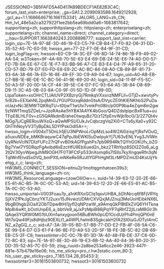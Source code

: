JSESSIONID=3B5FAFD5A4D417AB9BDECF1AE82B3C4C; forum_last_visit=enterprise; _ga=GA1.2.2099093588.1649212928; _gcl_au=1.1.1686646716.1661153341; JALOR5_LANG=zh_CN; Hm_lvt_48e5a2ca327922f1ee2bb5ea69bdd0a6=1663817642; supportlang=zh; supporthttpslang=zh; httpslang=zh; enterpriselang=zh; supportelang=zh; channel_name=direct; channel_category=direct; __hau=SUPPORT.1663840243.2008898777; support_last_vist=carrier; login_sip=7E-1A-97-8E-3D-46-19-E3-C5-79-CB-B4-E7-F0-82-D6-31-DD-35-52-A5-7C-E0-59; hwsso_am=77-22-F7-0E-84-9F-31-CD; login_logFlag=in; hwssot=E0-C9-1A-3C-EF-06-8D-14-74-86-1B-F9-49-02-AA-54; w3Token=9F-4A-68-70-5E-63-E4-69-DB-24-5E-E6-74-A0-D0-57-FD-7B-0A-EE-67-CE-1E-F7-83-BB-96-A7-CE-B3-E4-D4-7F-A9-65-31-20-CD-57-BD-79-D7-E0-FD-E8-E9-2C-AC-BC-84-08-A0-CB-89-BF-81-73-93-6A-38-66-7A-ED-16-8E-49-EF-30-C9-A9-04-67; login_uid=A0-AB-EB-C7-BB-1E-8E-DE-1C-BC-56-41-9E-69-20-A1; login_sid=04-11-8F-F5-5C-50-A3-5F-20-0D-1A-CF-44-39-5E-C4-D7-FC-93-64-A5-38-84-D8-69-D9-11-3C-A5-0B-03-8A-C0-9F-01-5D-1D-0F-99-0D; LtpaToken=xsOHrCTLIAlUVP2XBzryGj7RmkqVXxsnzNMFLll+GTjD+xwvtyPv5rB2b+EEXahNL2pqMnGJYGUP0zxqRddnGtsA/DVycZE0hKIENKhbS2PuDaoUazvNc3EMWTQKRqTU+t0tjwT1wUlx7vmkPn08ln/p00P9ba4eZqm8m2gw5zNWfTmqSZDeLr+JzoRAsAe5hYBA1AAYK4bGoo/Q4DZdstpipcBxR1ua+ouTFpE8LHLF0v+zG5QARkdmB/aheOIwquBz70/z12fpEnvWjb1bcG/3/2Z7Qt4vMGg7jJCgRERouWXsQ+aQwMPSUOJkJvCqbczgVq2Xi0+CTs6yXa0+y92CGhTlhNoyVV3TyBpDkL5DYfPskOdl5A==; hwsso_login=V004xT5DnLh1jEU3NPWroLrOpMzLso4W2Al0zisgYjRsfVOuO_a5uxuNDEe_bMKBraquwC47qPpJlbEWKl5uDwIpykYj7U63vENLYvg3JVlWnUyRNoVclN7DIzFUFc27rQFvvB0tkAGfPgshPs7pb9R94RkTQYhGOKUfv_bZGBg7VwI7Y5DRqzFgAvibd6xEzcHfU9EbXued2n_bkz2TRhYpz8SDI2Z0s6_aLg2tQV30yvWpegJhM9OGH7F0T9FCtFp533nXomq6s7ISllo7kyXngqeRfn3qNTqIWnfElvdSx0VQ_bmPXtLmNKeRe5RJJllYGPhHgM3LrMPDZmUD4KsUijYkehjg_c_c; lang=zh; HW3MS_CONNECT_SESSION=eitnu2jr1mottqgmhatoen39s3; HW3MS_think_language=zh-cn; HW3MS_ResourceLanguage=czowOiIiOw==; suid=14-39-63-12-20-2E-66-E5-61-AC-B5-7A-0C-0C-53-A0; uid=14-39-63-12-20-2E-66-E5-61-AC-B5-7A-0C-0C-53-A0; hwsso_uniportal=V003Foau7p_a1nKRXxGClq1qsvUHBA_bDhNrcq6f8FjVRYqSjXVZfPkJgCbnzYKTJ2uxv15JNvwzUDMrCXVQxjMJZnuj3MeUoHEibkNX6L9bgB0hgb2iOaX2ObTDpw8tHi1jyfI2qNPzwW_a9AmqQkPlBtEkZVQ6YHTknaMp8l4wKt_bOxtUnpE6_a_bbtVe9_ajJxPzMpiB86jPqYP7qRhfZ2jlLraM8Glr3hQAqeSYQRW0MG1tiUXm1anxygoon56BuBWh0pUD1OcdUzPh4PmjQPI0nEWt7sQw49Fjs8dHjbz90EXLt1_a4WPLfwlm83SgkcakH2fA2SI0iuGJOTyt4mCNZ_a2gGQ_c_c; sid=A7-3A-39-05-BD-57-BB-77-DD-E2-FB-4F-08-5A-C6-5E-99-E4-D7-D3-61-F4-96-8E-FD-A9-53-2D-5F-1B-FE-3B-5C-82-DB-69-EB-C5-2F-C6; hwssotinter=0C-0C-78-B1-3D-7A-40-48-FB-DE-37-C6-0D-72-8C-83; sip=7E-1A-97-8E-3D-46-19-E3-6B-12-AA-40-84-36-B0-20-31-DD-35-52-A5-7C-E0-59; ztsg_ruuid=2a8be253a6cc2e46-3923-447f-881e-57b479e16e06; his_me_sticky=pro_r.hw3static.com_80:3; his_user_gw_sticky=pro_7.185.134.28_65453:3; hwssotinter3=30161503600732; hwssot3=30161503600732
